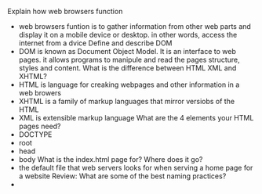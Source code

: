 Explain how web browsers function
- web browsers funtion is to gather information from other web parts and display it on a mobile device or desktop. in other words, access the internet from a dvice
Define and describe DOM
- DOM is known as Document Object Model. It is an interface to web pages. it allows programs to manipule and read the pages structure, styles and content. 
What is the difference between HTML XML and XHTML? 
- HTML is language for creaking webpages and other information in a web browers
- XHTML is a family of markup languages that mirror versiobs of the HTML
- XML is extensible markup language
What are the 4 elements your HTML pages need? 
- DOCTYPE
- root
- head
- body
What is the index.html page for? Where does it go?
- the default file that web servers looks for when serving a home page for a website
Review: What are some of the best naming practices?
- 
